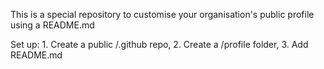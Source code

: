 This is a special repository to customise your organisation's public profile using a README.md

Set up: 1. Create a public /.github repo, 2. Create a /profile folder, 3. Add README.md
